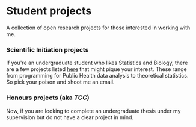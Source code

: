 # Student projects
A collection of open research projects for those interested in working with me.

### Scientific Initiation projects

If you're an undergraduate student who likes Statistics and Biology, there are a few projects listed [here](https://github.com/maxbiostat/Student_projects/blob/main/IC/IC.md) that might pique your interest.
These range from programming for Public Health data analysis to theoretical statistics. So pick your poison and shoot me an email.

### Honours projects (aka _TCC_)


Now, if you are looking to complete an undergraduate thesis under my supervision but do not have a clear project in mind.
